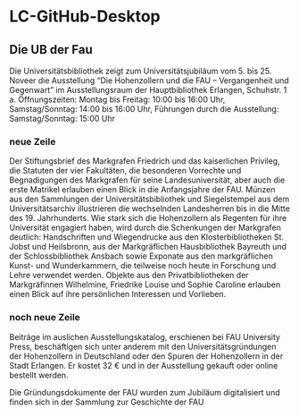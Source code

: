# LC-GitHub-Desktop
## Die UB der Fau
Die Universitätsbibliothek zeigt zum Universitätsjubiläum vom 5. bis 25. Noveer die Ausstellung “Die Hohenzollern und die FAU – Vergangenheit und Gegenwart” im Ausstellungsraum der Hauptbibliothek Erlangen, Schuhstr. 1 a. Öffnungszeiten: Montag bis Freitag: 10:00 bis 16:00 Uhr, Samstag/Sonntag: 14:00 bis 16:00 Uhr, Führungen durch die Ausstellung: Samstag/Sonntag: 15:00 Uhr
### neue Zeile
Der Stiftungsbrief des Markgrafen Friedrich und das kaiserlichen Privileg, die Statuten der vier Fakultäten, die besonderen Vorrechte und Begnadigungen des Markgrafen für seine Landesuniversität, aber auch die erste Matrikel erlauben einen Blick in die Anfangsjahre der FAU. Münzen aus den Sammlungen der Universitätsbibliothek und Siegelstempel aus dem Universitätsarchiv illustrieren die wechselnden Landesherren bis in die Mitte des 19. Jahrhunderts. Wie stark sich die Hohenzollern als Regenten für ihre Universität engagiert haben, wird durch die Schenkungen der Markgrafen deutlich: Handschriften und Wiegendrucke aus den Klosterbibliotheken St. Jobst und Heilsbronn, aus der Markgräflichen Hausbibliothek Bayreuth und der Schlossbibliothek Ansbach sowie Exponate aus den markgräflichen Kunst- und Wunderkammern, die teilweise noch heute in Forschung und Lehre verwendet werden. Objekte aus den Privatbibliotheken der Markgräfinnen Wilhelmine, Friedrike Louise und Sophie Caroline erlauben einen Blick auf ihre persönlichen Interessen und Vorlieben.

### noch neue Zeile
Beiträge im auslichen Ausstellungskatalog, erschienen bei FAU University Press, beschäftigen sich unter anderem mit den Universitätsgründungen der Hohenzollern in Deutschland oder den Spuren der Hohenzollern in der Stadt Erlangen. Er kostet 32 € und in der Ausstellung gekauft oder online bestellt werden.

Die Gründungsdokumente der FAU wurden zum Jubiläum digitalisiert und finden sich in der Sammlung zur Geschichte der FAU
